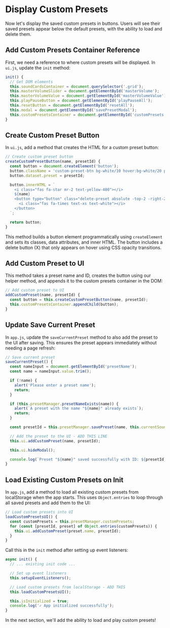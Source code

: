 # Display Custom Presets

Now let's display the saved custom presets in buttons. Users will see their saved presets appear below the default presets, with the ability to load and delete them.

## Add Custom Presets Container Reference

First, we need a reference to where custom presets will be displayed. In `ui.js`, update the `init` method:

```js
init() {
  // Get DOM elements
  this.soundCardsContainer = document.querySelector('.grid');
  this.masterVolumeSlider = document.getElementById('masterVolume');
  this.masterVolumeValue = document.getElementById('masterVolumeValue');
  this.playPauseButton = document.getElementById('playPauseAll');
  this.resetButton = document.getElementById('resetAll');
  this.modal = document.getElementById('savePresetModal');
  this.customPresetsContainer = document.getElementById('customPresets'); // Add this
}
```

## Create Custom Preset Button

In `ui.js`, add a method that creates the HTML for a custom preset button:

```js
// Create custom preset button
createCustomPresetButton(name, presetId) {
  const button = document.createElement('button');
  button.className = 'custom-preset-btn bg-white/10 hover:bg-white/20 px-4 py-2 rounded-lg transition-all duration-300 relative group';
  button.dataset.preset = presetId;

  button.innerHTML = `
    <i class="fas fa-star mr-2 text-yellow-400"></i>
    ${name}
    <button type="button" class="delete-preset absolute -top-2 -right-2 w-6 h-6 bg-red-500 rounded-full opacity-0 group-hover:opacity-100 transition-opacity duration-300" data-preset="${presetId}">
      <i class="fas fa-times text-xs text-white"></i>
    </button>
  `;

  return button;
}
```

This method builds a button element programmatically using `createElement` and sets its classes, data attributes, and inner HTML. The button includes a delete button (X) that only appears on hover using CSS opacity transitions.

## Add Custom Preset to UI

This method takes a preset name and ID, creates the button using our helper method, and appends it to the custom presets container in the DOM:

```js
// Add custom preset to UI
addCustomPreset(name, presetId) {
  const button = this.createCustomPresetButton(name, presetId);
  this.customPresetsContainer.appendChild(button);
}
```

## Update Save Current Preset

In `app.js`, update the `saveCurrentPreset` method to also add the preset to the UI after saving. This ensures the preset appears immediately without needing a page refresh:

```js
// Save current preset
saveCurrentPreset() {
  const nameInput = document.getElementById('presetName');
  const name = nameInput.value.trim();

  if (!name) {
    alert('Please enter a preset name');
    return;
  }

  if (this.presetManager.presetNameExists(name)) {
    alert(`A preset with the name "${name}" already exists`);
    return;
  }

  const presetId = this.presetManager.savePreset(name, this.currentSoundState);

  // Add the preset to the UI - ADD THIS LINE
  this.ui.addCustomPreset(name, presetId);

  this.ui.hideModal();

  console.log(`Preset "${name}" saved successfully with ID: ${presetId}`);
}
```

## Load Existing Custom Presets on Init

In `app.js`, add a method to load all existing custom presets from localStorage when the app starts. This uses `Object.entries` to loop through all saved presets and add them to the UI:

```js
// Load custom presets into UI
loadCustomPresetsUI() {
  const customPresets = this.presetManager.customPresets;
  for (const [presetId, preset] of Object.entries(customPresets)) {
    this.ui.addCustomPreset(preset.name, presetId);
  }
}
```

Call this in the `init` method after setting up event listeners:

```js
async init() {
  // ... existing init code ...

  // Set up event listeners
  this.setupEventListeners();

  // Load custom presets from localStorage - ADD THIS
  this.loadCustomPresetsUI();

  this.isInitialized = true;
  console.log('✓ App initialized successfully');
}
```


In the next section, we'll add the ability to load and play custom presets!
